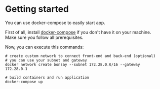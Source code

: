 # Getting started

You can use docker-compose to easily start app.

First of all, install [docker-compose](https://docs.docker.com/compose/install/) if you don't have it on your machine. Make sure you follow all prerequisites.

Now, you can execute this commands:

```
# create custom network to connect front-end and back-end (optional)
# you can use your subnet and gateway
docker network create bonsay --subnet 172.28.0.0/16 --gateway 172.28.0.1

# build containers and run application
docker-compose up
```
